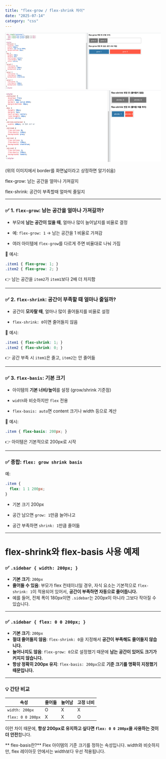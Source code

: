 ```yaml
---
title: "flex-grow / flex-shrink 차이"
date: "2025-07-14"
category: "css"
---
```


![スクリーンショット 2025-07-14 18.25.29.png](https://raw.githubusercontent.com/bluegmlduf2/harelog/master/public/storage/1752485567.png)![スクリーンショット 2025-07-14 18.27.47.png](https://raw.githubusercontent.com/bluegmlduf2/harelog/master/public/storage/1752485575.png)

(위의 이미지에서 border를 화면넓이라고 상정하면 알기쉬움)  

flex-grow: 남는 공간을 얼마나 가져갈지

flex-shrink: 공간이 부족할때 얼마씩 줄일지  
  

* * *

### ✅ 1. `flex-grow`: **남는 공간을 얼마나 가져갈까?**

-   부모에 **남는 공간이 있을 때**, 얼마나 많이 늘어날지를 비율로 결정
    
-   예: `flex-grow: 1` → 남는 공간을 1 비율로 가져감
    
-   여러 아이템에 `flex-grow`를 다르게 주면 비율대로 나눠 가짐
    

📌 예시:

```css
.item1 { flex-grow: 1; }
.item2 { flex-grow: 2; }
```

👉 남는 공간을 `item2`가 `item1`보다 2배 더 차지함

* * *

### ✅ 2. `flex-shrink`: **공간이 부족할 때 얼마나 줄일까?**

-   공간이 **모자랄 때**, 얼마나 많이 줄어들지를 비율로 설정
    
-   `flex-shrink: 0`이면 줄어들지 않음
    

📌 예시:

```css
.item1 { flex-shrink: 1; }
.item2 { flex-shrink: 0; }
```

👉 공간 부족 시 `item1`은 줄고, `item2`는 안 줄어듦

* * *

### ✅ 3. `flex-basis`: **기본 크기**

-   아이템의 **기본 너비/높이**를 설정 (grow/shrink 기준점)
    
-   `width`와 비슷하지만 `flex` 전용
    
-   `flex-basis: auto`면 content 크기나 width 등으로 계산
    

📌 예시:

```css
.item { flex-basis: 200px; }
```

👉 아이템은 기본적으로 200px로 시작

* * *

### ✅ 종합: `flex: grow shrink basis`

예:

```css
.item {
  flex: 1 1 200px;
}
```

-   기본 크기 200px
    
-   공간 남으면 `grow: 1`만큼 늘어나고
    
-   공간 부족하면 `shrink: 1`만큼 줄어듦




* * *



  

# flex-shrink와 flex-basis 사용 예제



### ✅ `.sidebar { width: 200px; }`

* **기본 크기**: `200px`
* **줄어들 수 있음**: 부모가 flex 컨테이너일 경우, 자식 요소는 기본적으로 `flex-shrink: 1`이 적용되어 있어서, **공간이 부족하면 자동으로 줄어듭니다.**
* 예를 들어, 전체 폭이 180px이면 `.sidebar`는 200px이 아니라 그보다 작아질 수 있습니다.

---

### ✅ `.sidebar { flex: 0 0 200px; }`

* **기본 크기**: `200px`
* **절대 줄어들지 않음**: `flex-shrink: 0`을 지정해서 **공간이 부족해도 줄어들지 않습니다.**
* **늘어나지도 않음**: `flex-grow: 0`으로 설정했기 때문에 **남는 공간이 있어도 크기가 커지지 않습니다.**
* **항상 정확히 200px 유지**: `flex-basis: 200px`으로 **기준 크기를 명확히 지정했기 때문입니다.**

---

### 💡 간단 비교

| 속성                | 줄어듦 | 늘어남 | 고정 너비 |
| ----------------- | --- | --- | ----- |
| `width: 200px`    | O   | X   | X     |
| `flex: 0 0 200px` | X   | X   | O     |

이런 차이 때문에, **항상 200px로 유지하고 싶다면 `flex: 0 0 200px`을 사용하는 것이 더 안전**합니다.

** flex-basis란?**
Flex 아이템의 기준 크기를 정하는 속성입니다.
width와 비슷하지만, flex 레이아웃 안에서는 width보다 우선 적용됩니다.
